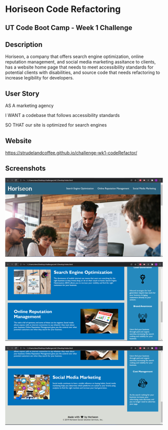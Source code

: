 # Horiseon Code Refactoring

## UT Code Boot Camp - Week 1 Challenge

## Description

Horiseon, a company that offers search engine optimization, online reputation management,
and social media marketing assitance to clients, has a website home page that needs to meet 
accessibility standards for potential clients with disabilities, and source code that needs
refactoring to increase legibility for developers.

## User Story

AS A marketing agency

I WANT a codebase that follows accessibility standards

SO THAT our site is optimized for search engines

## Website

https://strudelandcoffee.github.io/challenge-wk1-codeRefactor/

## Screenshots

![alt text](https://github.com/strudelAndCoffee/challenge-wk1-codeRefactor/blob/f787f61acb83c99227511e6ee124997dec2b6cc3/assets/images/screenshot1.png)

![alt text](https://github.com/strudelAndCoffee/challenge-wk1-codeRefactor/blob/e7728178228960635f49c0bb85f1ad57504cb95e/assets/images/screenshot2.png)

![alt text](https://github.com/strudelAndCoffee/challenge-wk1-codeRefactor/blob/e7728178228960635f49c0bb85f1ad57504cb95e/assets/images/screenshot3.png)